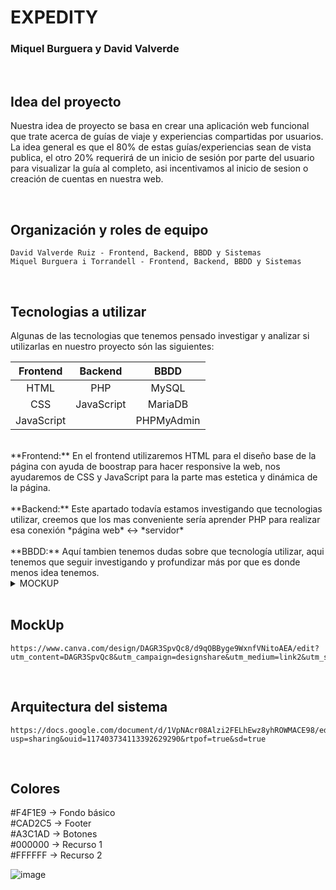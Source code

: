 # EXPEDITY

### Miquel Burguera y David Valverde

<br />

## Idea del proyecto
Nuestra idea de proyecto se basa en crear una aplicación web funcional que trate acerca de guías de viaje y experiencias compartidas por usuarios. La idea general es que el 80% de estas guías/experiencias sean de vista publica, el otro 20% requerirá de un inicio de sesión por parte del usuario para visualizar la guía al completo, asi incentivamos al inicio de sesion o creación de cuentas en nuestra web.

<br />

## Organización y roles de equipo
```
David Valverde Ruiz - Frontend, Backend, BBDD y Sistemas
Miquel Burguera i Torrandell - Frontend, Backend, BBDD y Sistemas
```

<br />

## Tecnologias a utilizar
Algunas de las tecnologias que tenemos pensado investigar y analizar si utilizarlas en nuestro proyecto són las siguientes:

| **Frontend**     | **Backend**      | **BBDD**    |
|     :---:        |     :---:        |     :---:   |
| HTML             | PHP              | MySQL       |
| CSS              | JavaScript       | MariaDB     | 
| JavaScript       |                  | PHPMyAdmin  |
<br />
**Frontend:** En el frontend utilizaremos HTML para el diseño base de la página con ayuda de boostrap para hacer responsive la web, nos ayudaremos de CSS y JavaScript para la parte mas estetica y dinámica de la página.
<br />
<br />
**Backend:** Este apartado todavía estamos investigando que tecnologias utilizar, creemos que los mas conveniente sería aprender PHP para realizar esa conexión *página web* <-> *servidor*
<br />
<br />
**BBDD:** Aquí tambien tenemos dudas sobre que tecnología utilizar, aqui tenemos que seguir investigando y profundizar más por que es donde menos idea tenemos. 

<br />

<details>
  <summary>MOCKUP</sumary>
    
</details>
<br />

## MockUp
``` 
https://www.canva.com/design/DAGR3SpvQc8/d9qOBByge9WxnfVNitoAEA/edit?utm_content=DAGR3SpvQc8&utm_campaign=designshare&utm_medium=link2&utm_source=sharebutton
```
<br />

## Arquitectura del sistema
```
https://docs.google.com/document/d/1VpNAcr08Alzi2FELhEwz8yhROWMACE98/edit?usp=sharing&ouid=117403734113392629290&rtpof=true&sd=true
```
<br />

## Colores

#F4F1E9 → Fondo básico <br />
#CAD2C5 → Footer <br />
#A3C1AD → Botones <br />
#000000 → Recurso 1 <br />
#FFFFFF → Recurso 2 <br />

![image](https://github.com/user-attachments/assets/0c8d9ec7-ed99-4317-a108-b0c6df380bf7)




